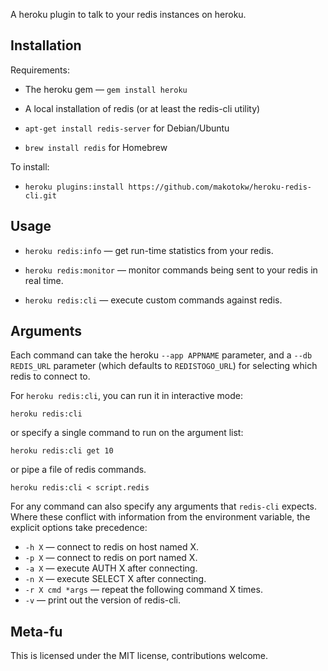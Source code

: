A heroku plugin to talk to your redis instances on heroku.

Installation
------------

Requirements:

* The heroku gem — `gem install heroku`

* A local installation of redis (or at least the redis-cli utility) 
 * `apt-get install redis-server` for Debian/Ubuntu
 * `brew install redis` for Homebrew

To install:

* `heroku plugins:install https://github.com/makotokw/heroku-redis-cli.git`

Usage
-----

* `heroku redis:info` — get run-time statistics from your redis.

* `heroku redis:monitor` — monitor commands being sent to your redis in real time.

* `heroku redis:cli` — execute custom commands against redis.

Arguments
---------

Each command can take the heroku `--app APPNAME` parameter, and a `--db REDIS_URL` parameter (which defaults to `REDISTOGO_URL`) for selecting which redis to connect to.

For `heroku redis:cli`, you can run it in interactive mode:

    heroku redis:cli

or specify a single command to run on the argument list:

    heroku redis:cli get 10

or pipe a file of redis commands.

    heroku redis:cli < script.redis

For any command can also specify any arguments that `redis-cli` expects. Where these conflict with information from the environment variable, the explicit options take precedence:

* `-h X` — connect to redis on host named X.
* `-p X` — connect to redis on port named X.
* `-a X` — execute AUTH X after connecting.
* `-n X` — execute SELECT X after connecting.
* `-r X cmd *args` — repeat the following command X times.
* `-v` — print out the version of redis-cli.

Meta-fu
-------

This is licensed under the MIT license, contributions welcome.
